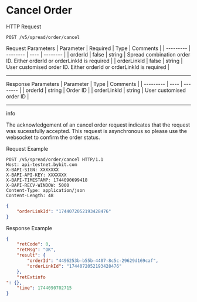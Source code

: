 # Cancel Order

HTTP Request
```http
POST /v5/spread/order/cancel
```

Request Parameters
| Parameter | Required | Type | Comments |
| --------- | -------- | ---- | -------- |
| orderId | false | string | Spread combination order ID. Either orderId or orderLinkId is required |
| orderLinkId | false | string | User customised order ID. Either orderId or orderLinkId is required |

---


Response Parameters
| Parameter | Type | Comments |
| --------- | ---- | -------- |
| orderId | string | Order ID |
| orderLinkId | string | User customised order ID |

---
info

The acknowledgement of an cancel order request indicates that the request was sucessfully accepted. This request is asynchronous so please use the websocket to confirm the order status.

Request Example
```http
POST /v5/spread/order/cancel HTTP/1.1
Host: api-testnet.bybit.com
X-BAPI-SIGN: XXXXXXX
X-BAPI-API-KEY: XXXXXXX
X-BAPI-TIMESTAMP: 1744090699418
X-BAPI-RECV-WINDOW: 5000
Content-Type: application/json
Content-Length: 48
```

```json
{
    "orderLinkId": "1744072052193428476"
}
```

Response Example
```json
{
    "retCode": 0,
    "retMsg": "OK",
    "result": {
        "orderId": "4496253b-b55b-4407-8c5c-29629d169caf",
        "orderLinkId": "1744072052193428476"
    },
    "retExtinfo
": {},
    "time": 1744090702715
}
```


